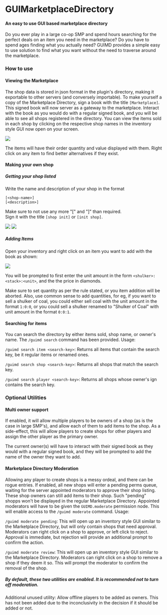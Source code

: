# GUIMarketplaceDirectory

#### An easy to use GUI based marketplace directory

Do you ever play in a large co-op SMP and spend hours searching for the perfect deals on an item you need in the marketplace? Do you have to spend ages finding what you actually need? GUIMD provides a 
simple easy to use solution to find what you want without the need to traverse around the marketplace.

### How to use
#### Viewing the Marketplace
The shop data is stored in json format in the plugin's directory, making it exportable to other servers (and conversely importable). To make yourself a copy of the Marketplace Directory, sign a book 
with the title `[Marketplace]`. This signed book will now server as a gateway to the marketplace. Interact with the book as you would do with a regular signed book, and you will be able to see all
shops registered in the directory. You can view the items sold in each shop by clicking on the respective shop names in the inventory 
style GUI now open on your screen.

<img src="Captures/init_marketplace.gif">

The items will have their order quantity and value displayed with them. Right click on any item to find better alternatives if they exist.

#### Making your own shop
##### Getting your shop listed
Write the name and description of your shop in the format
````
[<shop-name>]
[<description>]
````
Make sure to not use any more "\[" and "\]" than required. <br>
Sign it with the title `[shop init]` or `[init shop]`. 

<img src="Captures/init_shop.gif">
<img src="Captures/view_marketplace.gif">

##### Adding Items
Open your inventory and right click on an item you want to add with the book as shown:

<img src="Captures/add_item.gif">

You will be prompted to first enter the unit amount in the form `<shulker>:<stack>:<unit>`, and the the price in diamonds.

Make sure to set quantity as per the rule stated, or you item addition will be aborted. Also, use common sense to add quantities, for eg, if you want to sell a shulker of coal, you could either 
sell coal with the unit amount in the format `1:0:0`, or you could sell a shulker renamed to "Shulker of Coal" with unit amount in the format `0:0:1`.

#### Searching for items
You can search the directory by either items sold, shop name, or owner's name. The `/guimd search` command has been provided. Usage:

`/guimd search item <search-key>`: Returns all items that contain the search key, be it regular items or renamed ones.

`/guimd search shop <search-key>`: Returns all shops that match the search key.

`/guimd search player <search-key>`: Returns all shops whose owner's ign contains the search key.

### Optional Utilities
#### Multi owner support
If enabled, it will allow multiple players to be owners of a shop (as is the case in large SMP's), and allow each of them to add items to the shop. As a side-effect, this will allow players to 
create shops for other players and assign the other player as the primary owner.

The current owner(s) will have to interact with their signed book as they would with a regular signed book, and they will be prompted to add the name of the owner they want to add.

#### Marketplace Directory Moderation
Allowing any player to create shops is a messy ordeal, and there can be rogue entries. If enabled, all new shops will enter a pending perms queue, waiting for the server appointed moderators to 
approve their shop listing. These shop owners can still add items to their shop. Such "pending" shopps won't be displayed in the regular Marketplace Directory. Appointed moderators will have to be 
given the `GUIMD.moderate` permission node. This will enable access to the `/guimd moderate` command. Usage:

`/guimd moderate pending`: This will open up an inventory style GUI similar to the Marketplace Directory, but will only contain shops that need approval. Moderators can right click on a shop to 
approve, or left click to reject. Approval is immediate, but rejection will provide an additional prompt to confirm the action.

`/guimd moderate review`: This will open up an inventory style GUI similar to the Marketplace Directory. Moderators can right click on a shop to remove a shop if they deem it so. This will prompt
the moderator to confirm the removal of the shop.

##### By default, these two utilities are enabled. It is recommended not to turn off moderation.

Additional unused utility: Allow offline players to be added as owners. This has not been added due to the inconclusivity in the decision if it should be added or not. 